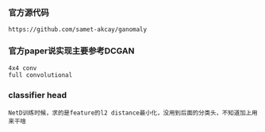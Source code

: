 ### 官方源代码
    https://github.com/samet-akcay/ganomaly

### 官方paper说实现主要参考DCGAN
    4x4 conv
    full convolutional

### classifier head
    NetD训练时候，求的是feature的l2 distance最小化，没用到后面的分类头，不知道加上用来干啥
